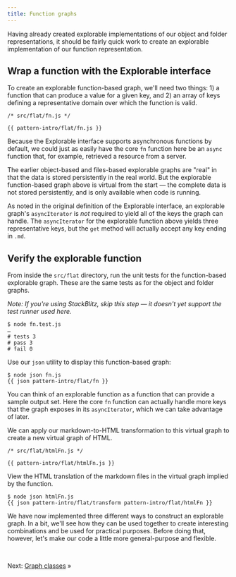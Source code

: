 ```yaml
---
title: Function graphs
---
```


Having already created explorable implementations of our object and folder representations, it should be fairly quick work to create an explorable implementation of our function representation.

## Wrap a function with the Explorable interface

To create an explorable function-based graph, we'll need two things: 1) a function that can produce a value for a given key, and 2) an array of keys defining a representative domain over which the function is valid.

```{{'js'}}
/* src/flat/fn.js */

{{ pattern-intro/flat/fn.js }}
```

Because the Explorable interface supports asynchronous functions by default, we could just as easily have the core `fn` function here be an `async` function that, for example, retrieved a resource from a server.

The earlier object-based and files-based explorable graphs are "real" in that the data is stored persistently in the real world. But the explorable function-based graph above is virtual from the start — the complete data is not stored persistently, and is only available when code is running.

As noted in the original definition of the Explorable interface, an explorable graph's `asyncIterator` is _not_ required to yield all of the keys the graph can handle. The `asyncIterator` for the explorable function above yields three representative keys, but the `get` method will actually accept any key ending in `.md`.

## Verify the explorable function

<span class="tutorialStep"></span> From inside the `src/flat` directory, run the unit tests for the function-based explorable graph. These are the same tests as for the object and folder graphs.

_Note: If you're using StackBlitz, skip this step — it doesn't yet support the test runner used here._

```console
$ node fn.test.js
…
# tests 3
# pass 3
# fail 0
```

<span class="tutorialStep"></span> Use our `json` utility to display this function-based graph:

```console
$ node json fn.js
{{ json pattern-intro/flat/fn }}
```

You can think of an explorable function as a function that can provide a sample output set. Here the core `fn` function can actually handle more keys that the graph exposes in its `asyncIterator`, which we can take advantage of later.

We can apply our markdown-to-HTML transformation to this virtual graph to create a new virtual graph of HTML.

```{{'js'}}
/* src/flat/htmlFn.js */

{{ pattern-intro/flat/htmlFn.js }}
```

<span class="tutorialStep"></span> View the HTML translation of the markdown files in the virtual graph implied by the function.

```console
$ node json htmlFn.js
{{ json pattern-intro/flat/transform pattern-intro/flat/htmlFn }}
```

We have now implemented three different ways to construct an explorable graph. In a bit, we'll see how they can be used together to create interesting combinations and be used for practical purposes. Before doing that, however, let's make our code a little more general-purpose and flexible.

&nbsp;

Next: [Graph classes](classes.html) »
